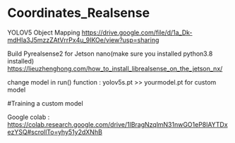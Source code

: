 # Coordinates_Realsense
YOLOV5 Object Mapping
https://drive.google.com/file/d/1a_Dk-mdHIa3J5mzzZAtVrrPx4u_9IKOe/view?usp=sharing

Build Pyrealsense2 for Jetson nano(make sure you installed python3.8 installed)
https://lieuzhenghong.com/how_to_install_librealsense_on_the_jetson_nx/

change model in run() function : yolov5s.pt >> yourmodel.pt for custom model

#Training a custom model

Google colab : https://colab.research.google.com/drive/1lBragNzqlmN31nwGO1eP8lAYTDxezYSQ#scrollTo=yhy51y2dXNhB

